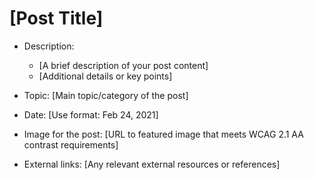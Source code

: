 # [Post Title]

- Description:
    - [A brief description of your post content]
    - [Additional details or key points]

- Topic: [Main topic/category of the post]

- Date: [Use format: Feb 24, 2021]

- Image for the post: [URL to featured image that meets WCAG 2.1 AA contrast requirements]

- External links: [Any relevant external resources or references]
